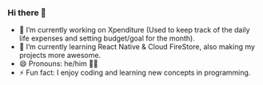 ### Hi there 👋

- 🔭 I’m currently working on Xpenditure (Used to keep track of the daily life expenses and setting budget/goal for the month).
- 🌱 I’m currently learning React Native & Cloud FireStore, also making my projects more awesome.
- 😄 Pronouns: he/him 🙋‍♂️
- ⚡ Fun fact: I enjoy coding and learning new concepts in programming.



<!--
**TheHood02/thehood02** is a ✨ _special_ ✨ repository because its `README.md` (this file) appears on your GitHub profile.

Here are some ideas to get you started:

- 🔭 I’m currently working on ...
- 🌱 I’m currently learning ...
- 👯 I’m looking to collaborate on ...
- 🤔 I’m looking for help with ...
- 💬 Ask me about ...
- 📫 How to reach me: ...
- 😄 Pronouns: ...
- ⚡ Fun fact: ...
-->
